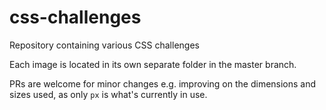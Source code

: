 # css-challenges
Repository containing various CSS challenges

Each image is located in its own separate folder in the master branch.

PRs are welcome for minor changes e.g. improving on the dimensions and sizes used, as only `px` is what's currently in use.

